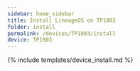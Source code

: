 ```yaml
---
sidebar: home_sidebar
title: Install LineageOS on TP1803
folder: install
permalink: /devices/TP1803/install
device: TP1803
---
```

{% include templates/device_install.md %}
